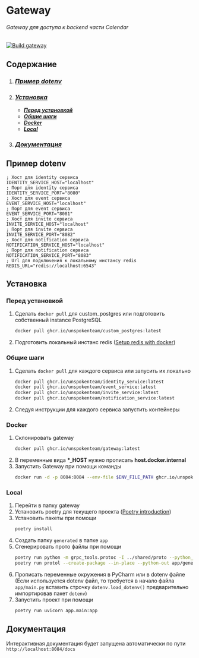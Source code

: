 # Gateway

###### Gateway  для доступа к backend части Calendar

[![Build gateway](https://github.com/UnspokenTeam/Calendar/actions/workflows/build_gateway.yaml/badge.svg)](https://github.com/UnspokenTeam/Calendar/actions/workflows/build_gateway.yaml)


## Содержание


1. ### [**_Пример dotenv_**](#пример-dotenv)
2. ### [**_Установка_**](#установка)
    * [**_Перед установкой_**](#перед-установкой)
    * [**_Общие шаги_**](#общие-шаги)
    * [**_Docker_**](#docker)
    * [**_Local_**](#local)
3. ### [**_Документация_**](#документация)

## Пример dotenv

```env
; Хост для identity сервиса
IDENTITY_SERVICE_HOST="localhost"
; Порт для identity сервиса
IDENTITY_SERVICE_PORT="8080"
; Хост для event сервиса
EVENT_SERVICE_HOST="localhost"
; Порт для event сервиса
EVENT_SERVICE_PORT="8081"
; Хост для invite сервиса
INVITE_SERVICE_HOST="localhost"
; Порт для invite сервиса
INVITE_SERVICE_PORT="8082"
; Хост для notification сервиса
NOTIFICATION_SERVICE_HOST="localhost"
; Порт для notification сервиса
NOTIFICATION_SERVICE_PORT="8083"
; Url для подключения к локальному инстансу redis
REDIS_URL="redis://localhost:6543"
```

## Установка

### Перед установкой
1. Сделать ```docker pull``` для custom_postgres или подготовить собственный instance PostgreSQL
    ```bash
    docker pull ghcr.io/unspokenteam/custom_postgres:latest
    ```
2. Подготовить локальный инстанс redis ([Setup redis with docker](https://redis.io/docs/latest/operate/oss_and_stack/install/install-stack/docker/))

### Общие шаги

1. Сделать ```docker pull``` для каждого сервиса или запусить их локально
    ```bash
    docker pull ghcr.io/unspokenteam/identity_service:latest
    docker pull ghcr.io/unspokenteam/event_service:latest
    docker pull ghcr.io/unspokenteam/invite_service:latest
    docker pull ghcr.io/unspokenteam/notification_service:latest
    ```
2. Следуя инструкции для каждого сервиса запустить контейнеры

### Docker

1. Склонировать gateway
    ```bash
    docker pull ghcr.io/unspokenteam/gateway:latest
    ```
2. В переменные вида **\*\_HOST** нужно прописать **host.docker.internal**
3. Запустить Gateway при помощи команды
   ```bash
   docker run -d -p 8084:8084 --env-file $ENV_FILE_PATH ghcr.io/unspokenteam/gateway:latest
   ```

### Local
1. Перейти в папку gateway
2. Установить poetry для текущего проекта ([Poetry introduction](https://python-poetry.org/docs/))
3. Установить пакеты при помощи
   ```bash
   poetry install
   ```
4. Создать папку ```generated``` в папке ```app```
5. Сгенерировать прото файлы при помощи
   ```bash
   poetry run python -m grpc_tools.protoc -I ../shared/proto --python_out=app/generated --grpc_python_out=app/generated --pyi_out=app/generated ../shared/proto/event_service/*.proto ../shared/proto/invite_service/*.proto ../shared/proto/identity_service/*.proto ../shared/proto/user/*.proto ../shared/proto/interval/*.proto ../shared/proto/notification_service/*.proto 
   poetry run protol --create-package --in-place --python-out app/generated protoc --experimental_allow_proto3_optional --proto-path=../shared/proto ../shared/proto/event_service/*.proto ../shared/proto/invite_service/*.proto ../shared/proto/identity_service/*.proto ../shared/proto/user/*.proto ../shared/proto/interval/*.proto ../shared/proto/notification_service/*.proto
   ```
6. Прописать переменные окружения в PyCharm или в dotenv файле (Если используется dotenv файл, то требуется в начало файла ```app/main.py``` вставить строчку ```dotenv.load_dotenv()``` предварительно импортировав пакет ```dotenv```)
7. Запустить проект при помощи
   ```bash
   poetry run uvicorn app.main:app
   ```

## Документация

Интерактивная документация будет запущена автоматически по пути ```http://localhost:8084/docs```
